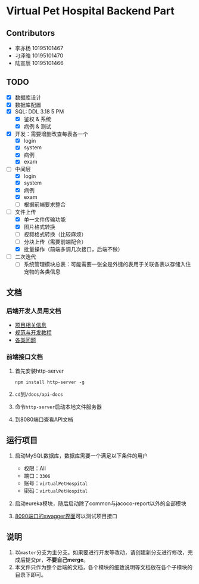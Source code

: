 <!--
 * @Author: pikapikapikaori pikapikapi_kaori@icloud.com
 * @Date: 2023-03-01 22:42:27
 * @LastEditors: pikapikapi pikapikapi_kaori@icloud.com
 * @LastEditTime: 2023-03-31 09:34:51
 * @FilePath: /virtualPetHospital-backend/README.md
 * @Description: 项目后端部分简介文件
-->
# Virtual Pet Hospital Backend Part

## Contributors

- 李亦杨 10195101467
- 刁泽皓 10195101470
- 陆宣辰 10195101466

## TODO

- [X] 数据库设计
- [X] 数据库配置
- [X] SQL: DDL 3.18 5 PM
  - [X] 鉴权 & 系统
  - [X] 病例 & 测试
- [X] 开发：需要增删改查每表各一个
  - [X] login
  - [X] system
  - [X] 病例
  - [X] exam
- [ ] 中间层
  - [X] login
  - [X] system
  - [X] 病例
  - [X] exam
  - [ ] 根据前端要求整合
- [ ] 文件上传
  - [X] 单一文件传输功能
  - [X] 图片格式转换
  - [ ] 视频格式转换（比较麻烦）
  - [ ] 分块上传（需要前端配合）
  - [X] 批量操作（前端多调几次接口，后端不做）
- [ ] 二次迭代
  - [ ] 系统管理模块总表：可能需要一张全是外键的表用于关联各表以存储入住宠物的各类信息

## 文档

### 后端开发人员用文档

- [项目相关信息](./docs/ProjectInfo.md)
- [规范与开发教程](./docs/StandardInstruction.md)
- [各类问题](./docs/QA.md)

### 前端接口文档

1. 首先安装http-server

    ```nodejs
    npm install http-server -g
    ```

2. `cd`到`/docs/api-docs`
3. 命令`http-server`启动本地文件服务器
4. 到8080端口查看API文档

## 运行项目

1. 启动MySQL数据库，数据库需要一个满足以下条件的用户

   - 权限：All
   - 端口：`3306`
   - 账号：`virtualPetHospital`
   - 密码：`virtualPetHospital`

2. 启动eureka模块，随后启动除了common与jacoco-report以外的全部模块
3. [8090端口的swagger界面](localhost:8090/swagger-ui/index.html)可以测试项目接口

## 说明

1. 以`master`分支为主分支。如果要进行开发等改动，请创建新分支进行修改，完成后提交pr，**不要自己merge**。
2. 本文件只作为整个后端的文档，各个模块的细致说明等文档放在各个子模块的目录下即可。
